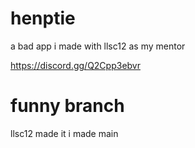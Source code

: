 # henptie
 a bad app i made with llsc12 as my mentor 
 
 https://discord.gg/Q2Cpp3ebvr


# funny branch

llsc12 made it i made main 
